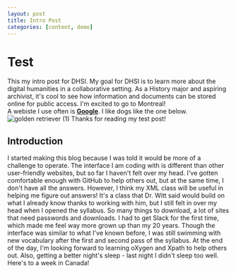 ```yaml
---
layout: post
title: Intro Post
categories: [content, demo]
---
```


# Test

This my intro post for DHSI. My goal for DHSI is to learn more about the digital humanities in a collaborative setting. As a History major and aspiring archivist, it's cool to see how information and documents can be stored online for public access. I'm excited to go to Montreal!  
A webiste I use often is **[Google](https://www.google.com/)**. 
I like dogs like the one below. 
![golden retriever (1)](https://github.com/user-attachments/assets/3e09c663-2846-40c8-b184-f20332573fec)
Thanks for reading my test post!

## Introduction

I started making this blog because I was told it would be more of a challenge to operate. The interface I am coding with is different than other user-friendly websites, but so far I haven't felt over my head. I've gotten comfortable enough with GitHub to help others out, but at the same time, I don't have all the answers. However, I think my XML class will be useful in helping me figure out answers! It's a class that Dr. Witt said would build on what I already know thanks to working with him, but I still felt in over my head when I opened the syllabus. So many things to download, a lot of sites that need passwords and downloads. I had to get Slack for the first time, which made me feel way more grown up than my 20 years. Though the interface was similar to what I've known before, I was still swimming with new vocabulary after the first and second pass of the syllabus. 
At the end of the day, I'm looking forward to learning oXygen and Xpath to help others out. Also, getting a better night's sleep - last night I didn't sleep too well. Here's to a week in Canada!
